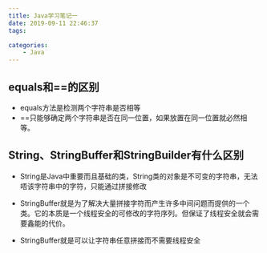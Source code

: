 ```yaml
---
title: Java学习笔记一
date: 2019-09-11 22:46:37
tags:

categories: 
    - Java
---
```


## equals和==的区别
- equals方法是检测两个字符串是否相等
- ==只能够确定两个字符串是否在同一位置，如果放置在同一位置就必然相等。

## String、StringBuffer和StringBuilder有什么区别

- String是Java中重要而且基础的类，String类的对象是不可变的字符串，无法唔该字符串中的字符，只能通过拼接修改

- StringBuffer就是为了解决大量拼接字符而产生许多中间问题而提供的一个类。它的本质是一个线程安全的可修改的字符序列。但保证了线程安全就会需要鑫能的代价。

- StringBuffer就是可以让字符串任意拼接而不需要线程安全




